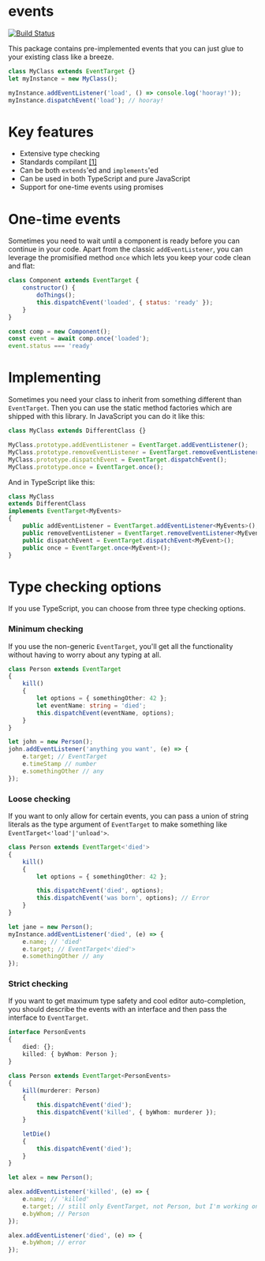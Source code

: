 # events
[![Build Status](https://travis-ci.org/meta-utils/events.svg?branch=master)](https://travis-ci.org/meta-utils/events)

This package contains pre-implemented events that you can just glue to your existing class like a breeze.

```typescript
class MyClass extends EventTarget {}
let myInstance = new MyClass();

myInstance.addEventListener('load', () => console.log('hooray!'));
myInstance.dispatchEvent('load'); // hooray!
```

# Key features
* Extensive type checking
* Standards compilant [[1]](https://github.com/Microsoft/TypeScript/blob/master/src/lib/dom.generated.d.ts#L5379)
* Can be both `extends`'ed and `implements`'ed
* Can be used in both TypeScript and pure JavaScript
* Support for one-time events using promises


# One-time events
Sometimes you need to wait until a component is ready before you can continue in your code. Apart from the classic `addEventListener`, you can leverage the promisified method `once` which lets you keep your code clean and flat:
```javascript
class Component extends EventTarget {
    constructor() {
        doThings();
        this.dispatchEvent('loaded', { status: 'ready' });
    }
}

const comp = new Component();
const event = await comp.once('loaded');
event.status === 'ready'
```

# Implementing
Sometimes you need your class to inherit from something different than `EventTarget`. Then you can use the static method factories which are shipped with this library. In JavaScript you can do it like this:
```javascript
class MyClass extends DifferentClass {}

MyClass.prototype.addEventListener = EventTarget.addEventListener();
MyClass.prototype.removeEventListener = EventTarget.removeEventListener();
MyClass.prototype.dispatchEvent = EventTarget.dispatchEvent();
MyClass.prototype.once = EventTarget.once();
```
And in TypeScript like this:
```typescript
class MyClass
extends DifferentClass
implements EventTarget<MyEvents>
{
    public addEventListener = EventTarget.addEventListener<MyEvents>();
    public removeEventListener = EventTarget.removeEventListener<MyEvents>();
    public dispatchEvent = EventTarget.dispatchEvent<MyEvent>();
    public once = EventTarget.once<MyEvent>();
}
```


# Type checking options
If you use TypeScript, you can choose from three type checking options.

### Minimum checking
If you use the non-generic `EventTarget`, you'll get all the functionality without having to worry about any typing at all.
```typescript
class Person extends EventTarget
{
    kill()
    {
        let options = { somethingOther: 42 };
        let eventName: string = 'died';
        this.dispatchEvent(eventName, options);
    }
}

let john = new Person();
john.addEventListener('anything you want', (e) => {
    e.target; // EventTarget
    e.timeStamp // number
    e.somethingOther // any
});
```

### Loose checking
If you want to only allow for certain events, you can pass a union of string literals as the type argument of `EventTarget` to make something like `EventTarget<'load'|'unload'>`.
```typescript
class Person extends EventTarget<'died'>
{
    kill()
    {
        let options = { somethingOther: 42 };

        this.dispatchEvent('died', options);
        this.dispatchEvent('was born', options); // Error
    }
}

let jane = new Person();
myInstance.addEventListener('died', (e) => {
    e.name; // 'died'
    e.target; // EventTarget<'died'>
    e.somethingOther // any
});
```

### Strict checking
If you want to get maximum type safety and cool editor auto-completion, you should describe the events with an interface and then pass the interface to `EventTarget`.
```typescript
interface PersonEvents
{
    died: {};
    killed: { byWhom: Person };
}

class Person extends EventTarget<PersonEvents>
{
    kill(murderer: Person)
    {
        this.dispatchEvent('died');
        this.dispatchEvent('killed', { byWhom: murderer });
    }

    letDie()
    {
        this.dispatchEvent('died');
    }
}

let alex = new Person();

alex.addEventListener('killed', (e) => {
    e.name; // 'killed'
    e.target; // still only EventTarget, not Person, but I'm working on it
    e.byWhom; // Person
});

alex.addEventListener('died', (e) => {
    e.byWhom; // error
});
```
